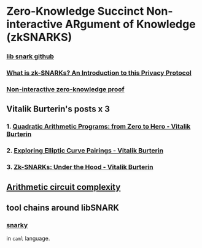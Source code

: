 #  Zero-Knowledge Succinct Non-interactive ARgument of Knowledge (zkSNARKS)

### [lib snark github](https://github.com/scipr-lab/libsnark.git)

### [What is zk-SNARKs? An Introduction to this Privacy Protocol](https://blockonomi.com/zk-snarks-privacy/)

### [Non-interactive zero-knowledge proof](https://en.wikipedia.org/wiki/Non-interactive_zero-knowledge_proof)

## Vitalik Burterin's posts x 3 

### 1. [Quadratic Arithmetic Programs: from Zero to Hero - Vitalik Burterin](https://medium.com/@VitalikButerin/quadratic-arithmetic-programs-from-zero-to-hero-f6d558cea649)

### 2. [Exploring Elliptic Curve Pairings - Vitalik Burterin](https://medium.com/@VitalikButerin/exploring-elliptic-curve-pairings-c73c1864e627)

### 3. [Zk-SNARKs: Under the Hood - Vitalik Burterin](https://medium.com/@VitalikButerin/zk-snarks-under-the-hood-b33151a013f6)


## [Arithmetic circuit complexity](https://en.wikipedia.org/wiki/Arithmetic_circuit_complexity)

## tool chains around libSNARK

### [snarky](https://github.com/o1-labs/snarky)
in `caml` language. 
